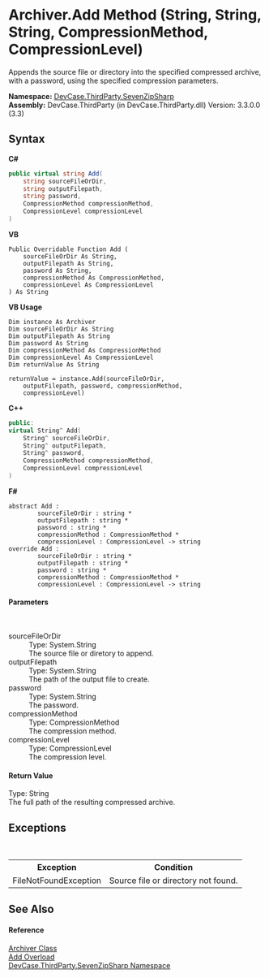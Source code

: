 # Archiver.Add Method (String, String, String, CompressionMethod, CompressionLevel)
 

Appends the source file or directory into the specified compressed archive, with a password, using the specified compression parameters.

**Namespace:**&nbsp;<a href="N_DevCase_ThirdParty_SevenZipSharp">DevCase.ThirdParty.SevenZipSharp</a><br />**Assembly:**&nbsp;DevCase.ThirdParty (in DevCase.ThirdParty.dll) Version: 3.3.0.0 (3.3)

## Syntax

**C#**<br />
``` C#
public virtual string Add(
	string sourceFileOrDir,
	string outputFilepath,
	string password,
	CompressionMethod compressionMethod,
	CompressionLevel compressionLevel
)
```

**VB**<br />
``` VB
Public Overridable Function Add ( 
	sourceFileOrDir As String,
	outputFilepath As String,
	password As String,
	compressionMethod As CompressionMethod,
	compressionLevel As CompressionLevel
) As String
```

**VB Usage**<br />
``` VB Usage
Dim instance As Archiver
Dim sourceFileOrDir As String
Dim outputFilepath As String
Dim password As String
Dim compressionMethod As CompressionMethod
Dim compressionLevel As CompressionLevel
Dim returnValue As String

returnValue = instance.Add(sourceFileOrDir, 
	outputFilepath, password, compressionMethod, 
	compressionLevel)
```

**C++**<br />
``` C++
public:
virtual String^ Add(
	String^ sourceFileOrDir, 
	String^ outputFilepath, 
	String^ password, 
	CompressionMethod compressionMethod, 
	CompressionLevel compressionLevel
)
```

**F#**<br />
``` F#
abstract Add : 
        sourceFileOrDir : string * 
        outputFilepath : string * 
        password : string * 
        compressionMethod : CompressionMethod * 
        compressionLevel : CompressionLevel -> string 
override Add : 
        sourceFileOrDir : string * 
        outputFilepath : string * 
        password : string * 
        compressionMethod : CompressionMethod * 
        compressionLevel : CompressionLevel -> string 
```


#### Parameters
&nbsp;<dl><dt>sourceFileOrDir</dt><dd>Type: System.String<br />The source file or diretory to append.</dd><dt>outputFilepath</dt><dd>Type: System.String<br />The path of the output file to create.</dd><dt>password</dt><dd>Type: System.String<br />The password.</dd><dt>compressionMethod</dt><dd>Type: CompressionMethod<br />The compression method.</dd><dt>compressionLevel</dt><dd>Type: CompressionLevel<br />The compression level.</dd></dl>

#### Return Value
Type: String<br />The full path of the resulting compressed archive.

## Exceptions
&nbsp;<table><tr><th>Exception</th><th>Condition</th></tr><tr><td>FileNotFoundException</td><td>Source file or directory not found.</td></tr></table>

## See Also


#### Reference
<a href="T_DevCase_ThirdParty_SevenZipSharp_Archiver">Archiver Class</a><br /><a href="Overload_DevCase_ThirdParty_SevenZipSharp_Archiver_Add">Add Overload</a><br /><a href="N_DevCase_ThirdParty_SevenZipSharp">DevCase.ThirdParty.SevenZipSharp Namespace</a><br />